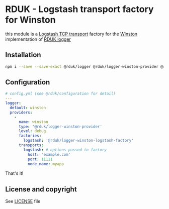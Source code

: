 # RDUK - Logstash transport factory for Winston

this module is a [Logstash TCP transport](https://www.npmjs.com/package/winston-logstash) factory for the [Winston](https://www.npmjs.com/package/winston) implementation of [RDUK logger](https://www.npmjs.com/package/@rduk/logger)

## Installation

```sh
npm i --save --save-exact @rduk/logger @rduk/logger-winston-provider @rduk/logger-winston-logstash-factory
```

## Configuration

```yaml
# config.yml (see @rduk/configuration for detail)
---
logger:
  default: winston
  providers:
    -
      name: winston
      type: '@rduk/logger-winston-provider'
      level: debug
      factories:
        logstash: '@rduk/logger-winston-logstash-factory'
      transports:
        logstash: # options passed to factory
          host: 'example.com'
          port: 11111
          node_name: myapp
```

That's it!

## License and copyright

See [LICENSE](LICENSE) file
